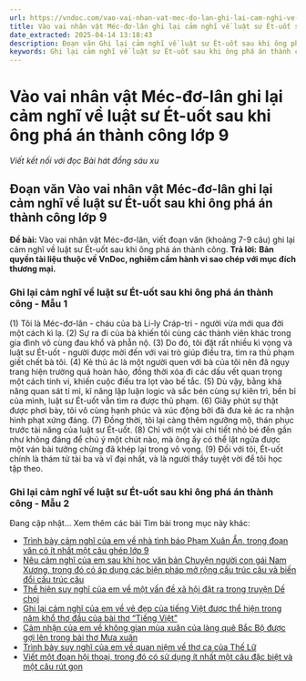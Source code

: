 ```yaml
---
url: https://vndoc.com/vao-vai-nhan-vat-mec-do-lan-ghi-lai-cam-nghi-ve-luat-su-et-uot-sau-khi-ong-pha-an-thanh-cong-lop-9-326407
title: Vào vai nhân vật Méc-đơ-lân ghi lại cảm nghĩ về luật sư Ét-uốt sau khi ông phá án thành công lớp 9 - Viết kết nối với đọc Bài hát đồng sáu xu - VnDoc.com
date_extracted: 2025-04-14 13:18:43
description: Đoạn văn Ghi lại cảm nghĩ về luật sư Ét-uốt sau khi ông phá án thành công do VnDoc biện soạn, nhằm giúp các em HS có thêm tài liệu tham khảo và có những ý tưởng đa dạng khi thực hành kĩ năng Viết ở lớp 9.
keywords: Ghi lại cảm nghĩ về luật sư Ét-uốt sau khi ông phá án thành công,Vào vai nhân vật Méc-đơ-lân ghi lại cảm nghĩ về luật sư Ét-uốt sau khi ông phá án thành công,đoạn văn Vào vai nhân vật Méc-đơ-lân ghi lại cảm nghĩ về luật sư Ét-uốt sau khi ông phá án thành công,đoạn văn Ghi lại cảm nghĩ về luật sư Ét-uốt sau khi ông phá án thành công,văn mẫu lớp 9
---
```


# Vào vai nhân vật Méc-đơ-lân ghi lại cảm nghĩ về luật sư Ét-uốt sau khi ông phá án thành công lớp 9
 _Viết kết nối với đọc Bài hát đồng sáu xu_
## **Đoạn văn Vào vai nhân vật Méc-đơ-lân ghi lại cảm nghĩ về luật sư Ét-uốt sau khi ông phá án thành công lớp 9**
**Đề bài:** Vào vai nhân vật Méc-đơ-lân, viết đoạn văn \(khoảng 7-9 câu\) ghi lại cảm nghĩ về luật sư Ét-uốt sau khi ông phá án thành công.
**Trả lời:**
**Bản quyền tài liệu thuộc về VnDoc, nghiêm cấm hành vi sao chép với mục đích thương mại.**
### Ghi lại cảm nghĩ về luật sư Ét-uốt sau khi ông phá án thành công - Mẫu 1
\(1\) Tôi là Méc-đơ-lân - cháu của bà Li-ly Cráp-tri - người vừa mới qua đời một cách kì lạ. \(2\) Sự ra đi của bà khiến tôi cùng các thành viên khác trong gia đình vô cùng đau khổ và phẫn nộ. \(3\) Do đó, tôi đặt rất nhiều kì vọng và luật sư Ét-uốt - người được mời đến với vai trò giúp điều tra, tìm ra thủ phạm giết chết bà tôi. \(4\) Kẻ thủ ác là một người quen với bà của tôi nên đã ngụy trang hiện trường quá hoàn hảo, đồng thời xóa đi các dấu vết quan trọng một cách tinh vi, khiến cuộc điều tra lọt vào bế tắc. \(5\) Dù vậy, bằng khả năng quan sát tỉ mỉ, kĩ năng lập luận logic và sắc bén cùng sự kiên trì, bền bỉ của mình, luật sư Ét-uốt vẫn tìm ra được thủ phạm. \(6\) Giây phút sự thật được phơi bày, tôi vô cùng hạnh phúc và xúc động bởi đã đưa kẻ ác ra nhận hình phạt xứng đáng. \(7\) Đồng thời, tôi lại càng thêm ngưỡng mộ, thán phục trước tài năng của luật sư Ét-uốt. \(8\) Chỉ với một vài chi tiết nhỏ bé đến gần như không đáng để chú ý một chút nào, mà ông ấy có thể lật ngửa được một ván bài tưởng chừng đã khép lại trong vô vọng. \(9\) Đối với tôi, Ét-uốt chính là thám tử tài ba và vĩ đại nhất, và là người thầy tuyệt vời để tôi học tập theo.
### Ghi lại cảm nghĩ về luật sư Ét-uốt sau khi ông phá án thành công - Mẫu 2
Đang cập nhật…
Xem thêm các bài Tìm bài trong mục này khác:
  * [Trình bày cảm nghĩ của em về nhà tình báo Phạm Xuân Ẩn, trong đoạn văn có ít nhất một câu ghép lớp 9](</doan-van-trinh-bay-cam-nghi-cua-em-ve-nha-tinh-bao-pham-xuan-an-trong-doan-van-co-it-nhat-mot-cau-ghep-lop-9-326409>)
  * [Nêu cảm nghĩ của em sau khi học văn bản Chuyện người con gái Nam Xương, trong đó có áp dụng các biện pháp mở rộng cấu trúc câu và biến đổi cấu trúc câu](</doan-van-neu-cam-nghi-cua-em-sau-khi-hoc-van-ban-chuyen-nguoi-con-gai-nam-xuong-lop-9-326484>)
  * [Thể hiện suy nghĩ của em về một vấn đề xã hội đặt ra trong truyện Dế chọi](</doan-van-the-hien-suy-nghi-cua-em-ve-mot-van-de-xa-hoi-dat-ra-trong-truyen-de-choi-lop-9-326485>)
  * [Ghi lại cảm nghĩ của em về vẻ đẹp của tiếng Việt được thể hiện trong năm khổ thơ đầu của bài thơ “Tiếng Việt”](</doan-van-ghi-lai-cam-nghi-cua-em-ve-ve-dep-cua-tieng-viet-duoc-the-hien-trong-nam-kho-tho-dau-cua-bai-tho-tieng-viet-326412>)
  * [Cảm nhận của em về không gian mùa xuân của làng quê Bắc Bộ được gợi lên trong bài thơ Mưa xuân](</doan-van-neu-cam-nhan-cua-em-ve-khong-gian-mua-xuan-cua-lang-que-bac-bo-duoc-goi-len-trong-bai-tho-mua-xuan-326413>)
  * [Trình bày suy nghĩ của em về quan niệm về thơ ca của Thế Lữ](</doan-van-trinh-bay-suy-nghi-cua-em-ve-quan-niem-ve-tho-ca-cua-the-lu-lop-9-326414>)
  * [Viết một đoạn hội thoại, trong đó có sử dụng ít nhất một câu đặc biệt và một câu rút gọn](</doan-hoi-thoai-co-su-dung-it-nhat-mot-cau-dac-biet-va-mot-cau-rut-gon-lop-9-326476>)

